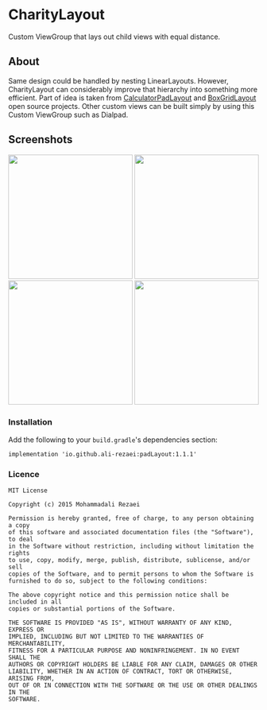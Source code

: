 # CharityLayout
Custom ViewGroup that lays out child views with equal distance.

## About
Same design could be handled by nesting LinearLayouts. 
However, CharityLayout can considerably improve that hierarchy into something more efficient.
Part of idea is taken from [CalculatorPadLayout](https://android.googlesource.com/platform/packages/apps/Calculator/+/marshmallow-mr3-release/src/com/android/calculator2/CalculatorPadLayout.java) and [BoxGridLayout](https://github.com/devunwired/custom-view-examples/blob/master/app/src/main/java/com/example/customview/widget/BoxGridLayout.java) open source projects. 
Other custom views can be built simply by using this Custom ViewGroup such as Dialpad.

## Screenshots
<p float="left">
  <img src="https://github.com/alirezaeiii/CharityLayout/blob/master/screenshots/screenshot1.png" width="250" />
  <img src="https://github.com/alirezaeiii/CharityLayout/blob/master/screenshots/screenshot2.png" width="250" />
  <img src="https://github.com/alirezaeiii/CharityLayout/blob/master/screenshots/screenshot3.png" width="250" />
  <img src="https://github.com/alirezaeiii/CharityLayout/blob/master/screenshots/screenshot4.gif" width="250" />
</p>

### Installation

Add the following to your `build.gradle`'s dependencies section:
```
implementation 'io.github.ali-rezaei:padLayout:1.1.1'
```

### Licence
    MIT License

    Copyright (c) 2015 Mohammadali Rezaei

    Permission is hereby granted, free of charge, to any person obtaining a copy
    of this software and associated documentation files (the "Software"), to deal
    in the Software without restriction, including without limitation the rights
    to use, copy, modify, merge, publish, distribute, sublicense, and/or sell
    copies of the Software, and to permit persons to whom the Software is
    furnished to do so, subject to the following conditions:

    The above copyright notice and this permission notice shall be included in all
    copies or substantial portions of the Software.

    THE SOFTWARE IS PROVIDED "AS IS", WITHOUT WARRANTY OF ANY KIND, EXPRESS OR
    IMPLIED, INCLUDING BUT NOT LIMITED TO THE WARRANTIES OF MERCHANTABILITY,
    FITNESS FOR A PARTICULAR PURPOSE AND NONINFRINGEMENT. IN NO EVENT SHALL THE
    AUTHORS OR COPYRIGHT HOLDERS BE LIABLE FOR ANY CLAIM, DAMAGES OR OTHER
    LIABILITY, WHETHER IN AN ACTION OF CONTRACT, TORT OR OTHERWISE, ARISING FROM,
    OUT OF OR IN CONNECTION WITH THE SOFTWARE OR THE USE OR OTHER DEALINGS IN THE
    SOFTWARE.
